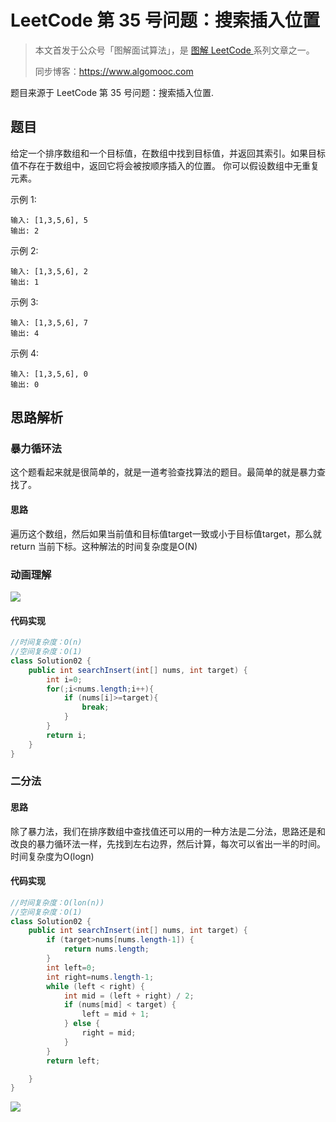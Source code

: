 # LeetCode 第 35 号问题：搜索插入位置

> 本文首发于公众号「图解面试算法」，是 [图解 LeetCode ](<https://github.com/MisterBooo/LeetCodeAnimation>) 系列文章之一。
>
> 同步博客：https://www.algomooc.com

题目来源于 LeetCode 第 35 号问题：搜索插入位置. 

## 题目

给定一个排序数组和一个目标值，在数组中找到目标值，并返回其索引。如果目标值不存在于数组中，返回它将会被按顺序插入的位置。
你可以假设数组中无重复元素。


示例 1:

```
输入: [1,3,5,6], 5
输出: 2
```

示例 2:


```
输入: [1,3,5,6], 2
输出: 1
```

示例 3:


```
输入: [1,3,5,6], 7
输出: 4
```


示例 4:


```
输入: [1,3,5,6], 0
输出: 0
```



## 思路解析

### 暴力循环法

这个题看起来就是很简单的，就是一道考验查找算法的题目。最简单的就是暴力查找了。

#### 思路

遍历这个数组，然后如果当前值和目标值target一致或小于目标值target，那么就return 当前下标。这种解法的时间复杂度是O(N)

###  动画理解

![](../Animation/暴力查找.gif)

#### 代码实现


```java
//时间复杂度：O(n)
//空间复杂度：O(1)
class Solution02 {
    public int searchInsert(int[] nums, int target) {
        int i=0;
        for(;i<nums.length;i++){
            if (nums[i]>=target){
                break;
            }
        }
        return i;
    }
}
```

### 二分法

#### 思路

除了暴力法，我们在排序数组中查找值还可以用的一种方法是二分法，思路还是和改良的暴力循环法一样，先找到左右边界，然后计算，每次可以省出一半的时间。时间复杂度为O(logn)

#### 代码实现

```java
//时间复杂度：O(lon(n))
//空间复杂度：O(1)
class Solution02 {
    public int searchInsert(int[] nums, int target) {
        if (target>nums[nums.length-1]) {
            return nums.length;
        }
        int left=0;
        int right=nums.length-1;
        while (left < right) {
            int mid = (left + right) / 2;
            if (nums[mid] < target) {
                left = mid + 1;
            } else {
                right = mid;
            }
        }
        return left;

    }
}
```
 ![](../../Pictures/qrcode.jpg)